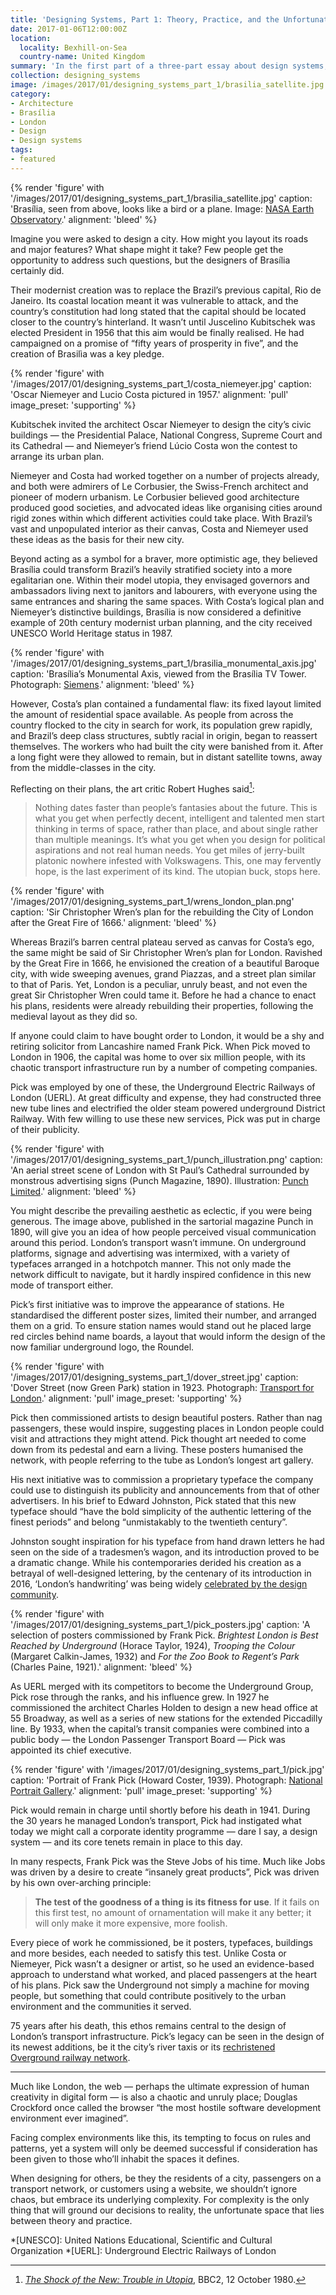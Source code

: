 ```yaml
---
title: 'Designing Systems, Part 1: Theory, Practice, and the Unfortunate In-between'
date: 2017-01-06T12:00:00Z
location:
  locality: Bexhill-on-Sea
  country-name: United Kingdom
summary: 'In the first part of a three-part essay about design systems, I review two approaches for the creation of something equally as complex: a city.'
collection: designing_systems
image: /images/2017/01/designing_systems_part_1/brasilia_satellite.jpg
category:
- Architecture
- Brasília
- London
- Design
- Design systems
tags:
- featured
---
```

{% render 'figure' with '/images/2017/01/designing_systems_part_1/brasilia_satellite.jpg'
  caption: 'Brasília, seen from above, looks like a bird or a plane. Image: [NASA Earth Observatory](http://earthobservatory.nasa.gov/IOTD/view.php?id=43743).'
  alignment: 'bleed'
%}

Imagine you were asked to design a city. How might you layout its roads and major features? What shape might it take? Few people get the opportunity to address such questions, but the designers of Brasília certainly did.

Their modernist creation was to replace the Brazil’s previous capital, Rio de Janeiro. Its coastal location meant it was vulnerable to attack, and the country’s constitution had long stated that the capital should be located closer to the country’s hinterland. It wasn’t until Juscelino Kubitschek was elected President in 1956 that this aim would be finally realised. He had campaigned on a promise of “fifty years of prosperity in five”, and the creation of Brasilìa was a key pledge.

{% render 'figure' with '/images/2017/01/designing_systems_part_1/costa_niemeyer.jpg'
  caption: 'Oscar Niemeyer and Lucio Costa pictured in 1957.'
  alignment: 'pull'
  image_preset: 'supporting'
%}

Kubitschek invited the architect Oscar Niemeyer to design the city’s civic buildings — the Presidential Palace, National Congress, Supreme Court and its Cathedral — and Niemeyer’s friend Lúcio Costa won the contest to arrange its urban plan.

Niemeyer and Costa had worked together on a number of projects already, and both were admirers of Le Corbusier, the Swiss-French architect and pioneer of modern urbanism. Le Corbusier believed good architecture produced good societies, and advocated ideas like organising cities around rigid zones within which different activities could take place. With Brazil’s vast and unpopulated interior as their canvas, Costa and Niemeyer used these ideas as the basis for their new city.

Beyond acting as a symbol for a braver, more optimistic age, they believed Brasília could transform Brazil’s heavily stratified society into a more egalitarian one. Within their model utopia, they envisaged governors and ambassadors living next to janitors and labourers, with everyone using the same entrances and sharing the same spaces. With Costa’s logical plan and Niemeyer’s distinctive buildings, Brasília is now considered a definitive example of 20th century modernist urban planning, and the city received UNESCO World Heritage status in 1987.

{% render 'figure' with '/images/2017/01/designing_systems_part_1/brasilia_monumental_axis.jpg'
  caption: 'Brasília’s Monumental Axis, viewed from the Brasília TV Tower. Photograph: [Siemens](https://www.siemens.com/press/photo/SOAXX201027-03e).'
  alignment: 'bleed'
%}

However, Costa’s plan contained a fundamental flaw: its fixed layout limited the amount of residential space available. As people from across the country flocked to the city in search for work, its population grew rapidly, and Brazil’s deep class structures, subtly racial in origin, began to reassert themselves. The workers who had built the city were banished from it. After a long fight were they allowed to remain, but in distant satellite towns, away from the middle-classes in the city.

Reflecting on their plans, the art critic Robert Hughes said[^1]:

> Nothing dates faster than people’s fantasies about the future. This is what you get when perfectly decent, intelligent and talented men start thinking in terms of space, rather than place, and about single rather than multiple meanings. It’s what you get when you design for political aspirations and not real human needs. You get miles of jerry-built platonic nowhere infested with Volkswagens. This, one may fervently hope, is the last experiment of its kind. The utopian buck, stops here.

{% render 'figure' with '/images/2017/01/designing_systems_part_1/wrens_london_plan.png'
  caption: 'Sir Christopher Wren’s plan for the rebuilding the City of London after the Great Fire of 1666.'
  alignment: 'bleed'
%}

Whereas Brazil’s barren central plateau served as canvas for Costa’s ego, the same might be said of Sir Christopher Wren’s plan for London. Ravished by the Great Fire in 1666, he envisioned the creation of a beautiful Baroque city, with wide sweeping avenues, grand Piazzas, and a street plan similar to that of Paris. Yet, London is a peculiar, unruly beast, and not even the great Sir Christopher Wren could tame it. Before he had a chance to enact his plans, residents were already rebuilding their properties, following the medieval layout as they did so.

If anyone could claim to have bought order to London, it would be a shy and retiring solicitor from Lancashire named Frank Pick. When Pick moved to London in 1906, the capital was home to over six million people, with its chaotic transport infrastructure run by a number of competing companies.

Pick was employed by one of these, the Underground Electric Railways of London (UERL). At great difficulty and expense, they had constructed three new tube lines and electrified the older steam powered underground District Railway. With few willing to use these new services, Pick was put in charge of their publicity.

{% render 'figure' with '/images/2017/01/designing_systems_part_1/punch_illustration.png'
  caption: 'An aerial street scene of London with St Paul’s Cathedral surrounded by monstrous advertising signs (Punch Magazine, 1890). Illustration: [Punch Limited](http://punch.photoshelter.com/image/I0000epvqNpMltvQ).'
  alignment: 'bleed'
%}

You might describe the prevailing aesthetic as eclectic, if you were being generous. The image above, published in the sartorial magazine Punch in 1890, will give you an idea of how people perceived visual communication around this period. London’s transport wasn’t immune. On underground platforms, signage and advertising was intermixed, with a variety of typefaces arranged in a hotchpotch manner. This not only made the network difficult to navigate, but it hardly inspired confidence in this new mode of transport either.

Pick’s first initiative was to improve the appearance of stations. He standardised the different poster sizes, limited their number, and arranged them on a grid. To ensure station names would stand out he placed large red circles behind name boards, a layout that would inform the design of the now familiar underground logo, the Roundel.

{% render 'figure' with '/images/2017/01/designing_systems_part_1/dover_street.jpg'
  caption: 'Dover Street (now Green Park) station in 1923. Photograph: [Transport for London](https://www.flickr.com/photos/tflpress/22122745593).'
  alignment: 'pull'
  image_preset: 'supporting'
%}

Pick then commissioned artists to design beautiful posters. Rather than nag passengers, these would inspire, suggesting places in London people could visit and attractions they might attend. Pick thought art needed to come down from its pedestal and earn a living. These posters humanised the network, with people referring to the tube as London’s longest art gallery.

His next initiative was to commission a proprietary typeface the company could use to distinguish its publicity and announcements from that of other advertisers. In his brief to Edward Johnston, Pick stated that this new typeface should “have the bold simplicity of the authentic lettering of the finest periods” and belong “unmistakably to the twentieth century”.

Johnston sought inspiration for his typeface from hand drawn letters he had seen on the side of a tradesmen’s wagon, and its introduction proved to be a dramatic change. While his contemporaries derided his creation as a betrayal of well-designed lettering, by the centenary of its introduction in 2016, ‘London’s handwriting’ was being widely [celebrated by the design community][1].

{% render 'figure' with '/images/2017/01/designing_systems_part_1/pick_posters.jpg'
  caption: 'A selection of posters commissioned by Frank Pick. <cite>Brightest London is Best Reached by Underground</cite> (Horace Taylor, 1924), <cite>Trooping the Colour</cite> (Margaret Calkin-James, 1932) and <cite>For the Zoo Book to Regent’s Park</cite> (Charles Paine, 1921).'
  alignment: 'bleed'
%}

As UERL merged with its competitors to become the Underground Group, Pick rose through the ranks, and his influence grew. In 1927 he commissioned the architect Charles Holden to design a new head office at 55 Broadway, as well as a series of new stations for the extended Piccadilly line. By 1933, when the capital’s transit companies were combined into a public body — the London Passenger Transport Board — Pick was appointed its chief executive.

{% render 'figure' with '/images/2017/01/designing_systems_part_1/pick.jpg'
  caption: 'Portrait of Frank Pick (Howard Coster, 1939). Photograph: [National Portrait Gallery](http://www.npg.org.uk/collections/search/portrait/mw165033/Frank-Pick?LinkID=mp52004&search=sas&sText=frank+pick&role=sit&rNo=0).'
  alignment: 'pull'
  image_preset: 'supporting'
%}

Pick would remain in charge until shortly before his death in 1941. During the 30 years he managed London’s transport, Pick had instigated what today we might call a corporate identity programme — dare I say, a design system — and its core tenets remain in place to this day.

In many respects, Frank Pick was the Steve Jobs of his time. Much like Jobs was driven by a desire to create “insanely great products”, Pick was driven by his own over-arching principle:

> **The test of the goodness of a thing is its fitness for use**. If it fails on this first test, no amount of ornamentation will make it any better; it will only make it more expensive, more foolish.

Every piece of work he commissioned, be it posters, typefaces, buildings and more besides, each needed to satisfy this test. Unlike Costa or Niemeyer, Pick wasn’t a designer or artist, so he used an evidence-based approach to understand what worked, and placed passengers at the heart of his plans. Pick saw the Underground not simply a machine for moving people, but something that could contribute positively to the urban environment and the communities it served.

75 years after his death, this ethos remains central to the design of London’s transport infrastructure. Pick’s legacy can be seen in the design of its newest additions, be it the city’s river taxis or its [rechristened Overground railway network][2].

***

Much like London, the web — perhaps the ultimate expression of human creativity in digital form — is also a chaotic and unruly place; Douglas Crockford once called the browser “the most hostile software development environment ever imagined”.

Facing complex environments like this, its tempting to focus on rules and patterns, yet a system will only be deemed successful if consideration has been given to those who’ll inhabit the spaces it defines.

When designing for others, be they the residents of a city, passengers on a transport network, or customers using a website, we shouldn’t ignore chaos, but embrace its underlying complexity. For complexity is the only thing that will ground our decisions to reality, the unfortunate space that lies between theory and practice.

[1]: https://www.creativereview.co.uk/tfl-celebrates-centenary-of-the-johnston-typeface-with-new-poster-campaign/
[2]: http://www.londonreconnections.com/2011/the-future-of-the-overground-part-3-oranges-are-not-the-only-fruit/

[^1]: <cite>[The Shock of the New: Trouble in Utopia](https://www.youtube.com/watch?v=C04JZsoqs1A)</cite>, BBC2, 12 October 1980.

*[UNESCO]: United Nations Educational, Scientific and Cultural Organization
*[UERL]: Underground Electric Railways of London
